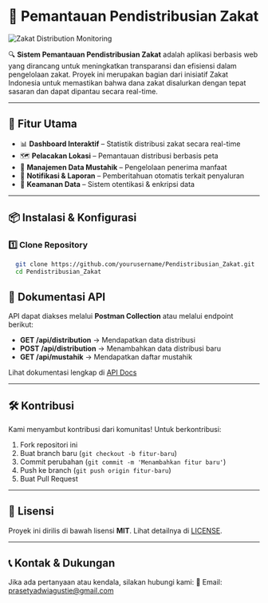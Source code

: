 # 📌 Pemantauan Pendistribusian Zakat

![Zakat Distribution Monitoring](https://yourimageurl.com/banner.png)

🔍 **Sistem Pemantauan Pendistribusian Zakat** adalah aplikasi berbasis web yang dirancang untuk meningkatkan transparansi dan efisiensi dalam pengelolaan zakat. Proyek ini merupakan bagian dari inisiatif Zakat Indonesia untuk memastikan bahwa dana zakat disalurkan dengan tepat sasaran dan dapat dipantau secara real-time.

---

## 🚀 Fitur Utama
- 📊 **Dashboard Interaktif** – Statistik distribusi zakat secara real-time
- 🗺️ **Pelacakan Lokasi** – Pemantauan distribusi berbasis peta
- 🔄 **Manajemen Data Mustahik** – Pengelolaan penerima manfaat
- 🔔 **Notifikasi & Laporan** – Pemberitahuan otomatis terkait penyaluran
- 🔐 **Keamanan Data** – Sistem otentikasi & enkripsi data
---

## 📦 Instalasi & Konfigurasi
### 1️⃣ Clone Repository
```bash
  git clone https://github.com/yourusername/Pendistribusian_Zakat.git
  cd Pendistribusian_Zakat
```

## 📖 Dokumentasi API
API dapat diakses melalui **Postman Collection** atau melalui endpoint berikut:
- **GET /api/distribution** → Mendapatkan data distribusi
- **POST /api/distribution** → Menambahkan data distribusi baru
- **GET /api/mustahik** → Mendapatkan daftar mustahik

Lihat dokumentasi lengkap di [API Docs](https://yourapidocumentation.com)

---

## 🛠️ Kontribusi
Kami menyambut kontribusi dari komunitas! Untuk berkontribusi:
1. Fork repositori ini
2. Buat branch baru (`git checkout -b fitur-baru`)
3. Commit perubahan (`git commit -m 'Menambahkan fitur baru'`)
4. Push ke branch (`git push origin fitur-baru`)
5. Buat Pull Request

---

## 📜 Lisensi
Proyek ini dirilis di bawah lisensi **MIT**. Lihat detailnya di [LICENSE](LICENSE).

---

## 📞 Kontak & Dukungan
Jika ada pertanyaan atau kendala, silakan hubungi kami:
📧 Email: prasetyadwiagustie@gmail.com 
